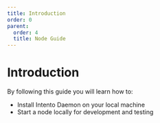```yaml
---
title: Introduction
order: 0
parent:
  order: 4
  title: Node Guide
---
```


# Introduction

By following this guide you will learn how to:

* Install Intento Daemon on your local machine
* Start a node locally for development and testing